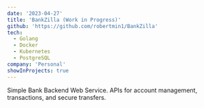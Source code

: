 ```yaml
---
date: '2023-04-27'
title: 'BankZilla (Work in Progress)'
github: 'https://github.com/robertmin1/BankZilla'
tech:
  - Golang
  - Docker
  - Kubernetes
  - PostgreSQL
company: 'Personal'
showInProjects: true
---
```


Simple Bank Backend Web Service. APIs for account management, transactions, and secure transfers.
